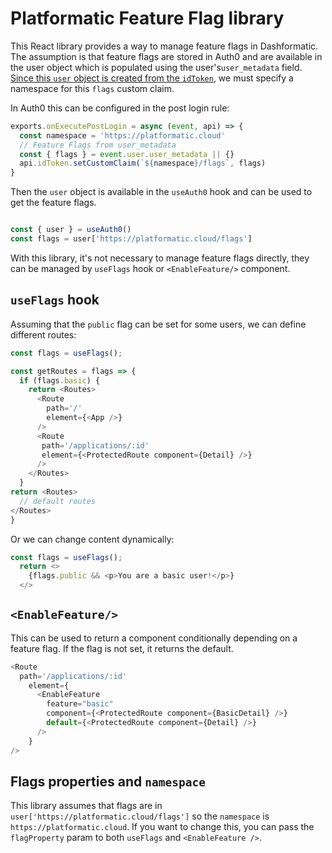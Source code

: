 # Platformatic Feature Flag library

This React library provides a way to manage feature flags in Dashformatic. 
The assumption is that feature flags are stored in Auth0 and are available in the
user object which is populated using the user's`user_metadata` field.
[Since this `user` object is created from the `idToken`](https://community.auth0.com/t/how-do-i-get-user-metadata-in-the-login/71465), we must specify a namespace for this `flags` custom claim.

In Auth0 this can be configured in the post login rule:

```js
exports.onExecutePostLogin = async (event, api) => {
  const namespace = 'https://platformatic.cloud'  
  // Feature Flags from user_metadata
  const { flags } = event.user.user_metadata || {}
  api.idToken.setCustomClaim(`${namespace}/flags`, flags)
}

```

Then the `user` object is available in the `useAuth0` hook and can be used to get the feature flags.

```js

const { user } = useAuth0()
const flags = user['https://platformatic.cloud/flags']

```
With this library, it's not necessary to manage feature flags directly, they can be managed by
`useFlags` hook or `<EnableFeature/>` component.

## `useFlags` hook

Assuming that the `public` flag can be set for some users, we can define different routes:

```js
const flags = useFlags();

const getRoutes = flags => {
  if (flags.basic) {
    return <Routes>
      <Route
        path='/'
        element={<App />}
      />
      <Route
       path='/applications/:id'
       element={<ProtectedRoute component={Detail} />}
      />
    </Routes>
  } 
return <Routes> 
  // default routes
</Routes>
}
```
Or we can change content dynamically:


```js
const flags = useFlags();
  return <>
    {flags.public && <p>You are a basic user!</p>}
  </>
``` 

## `<EnableFeature/>`
This can be used to return a component conditionally depending on a feature flag. If the flag is not set, it returns the default.

```js
<Route
  path='/applications/:id'
    element={
      <EnableFeature
        feature="basic"
        component={<ProtectedRoute component={BasicDetail} />}
        default={<ProtectedRoute component={Detail} />}
      />
    }
/>
```

## Flags properties and `namespace`
This library assumes that flags are in `user['https://platformatic.cloud/flags']` so the `namespace` is `https://platformatic.cloud`. If you want to change this, you can pass the `flagProperty` param to both
`useFlags` and `<EnableFeature />`.


